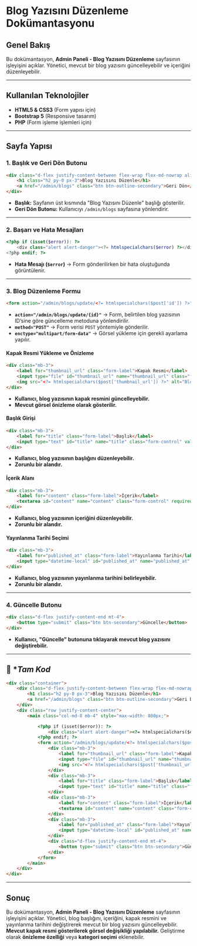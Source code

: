 # Blog Yazısını Düzenleme Dokümantasyonu

## Genel Bakış

Bu dokümantasyon, **Admin Paneli - Blog Yazısını Düzenleme** sayfasının işleyişini açıklar. Yönetici, mevcut bir blog yazısını güncelleyebilir ve içeriğini düzenleyebilir.

---

## Kullanılan Teknolojiler
- **HTML5 & CSS3** (Form yapısı için)
- **Bootstrap 5** (Responsive tasarım)
- **PHP** (Form işleme işlemleri için)

---

## Sayfa Yapısı

### **1. Başlık ve Geri Dön Butonu**
```html
<div class="d-flex justify-content-between flex-wrap flex-md-nowrap align-items-center pt-3 pb-2 mb-3 border-bottom">
    <h1 class="h2 py-0 px-3">Blog Yazısını Düzenle</h1>
    <a href="/admin/blogs" class="btn btn-outline-secondary">Geri Dön</a>
</div>
```
- **Başlık:** Sayfanın üst kısmında "Blog Yazısını Düzenle" başlığı gösterilir.
- **Geri Dön Butonu:** Kullanıcıyı `/admin/blogs` sayfasına yönlendirir.

---

### **2. Başarı ve Hata Mesajları**
```php
<?php if (isset($error)): ?>
    <div class="alert alert-danger"><?= htmlspecialchars($error) ?></div>
<?php endif; ?>
```
- **Hata Mesajı (`$error`)** → Form gönderilirken bir hata oluştuğunda görüntülenir.

---

### **3. Blog Düzenleme Formu**
```html
<form action="/admin/blogs/update/<?= htmlspecialchars($post['id']) ?>" method="POST" enctype="multipart/form-data">
```
- **`action="/admin/blogs/update/{id}"`** → Form, belirtilen blog yazısının ID’sine göre güncelleme metoduna yönlendirilir.
- **`method="POST"`** → Form verisi `POST` yöntemiyle gönderilir.
- **`enctype="multipart/form-data"`** → Görsel yükleme için gerekli ayarlama yapılır.

#### **Kapak Resmi Yükleme ve Önizleme**
```html
<div class="mb-3">
    <label for="thumbnail_url" class="form-label">Kapak Resmi</label>
    <input type="file" id="thumbnail_url" name="thumbnail_url" class="form-control">
    <img src="<?= htmlspecialchars($post['thumbnail_url']) ?>" alt="Blog Thumbnail" class="img-fluid mt-2" style="max-width: 200px;">
</div>
```
- **Kullanıcı, blog yazısının kapak resmini güncelleyebilir.**
- **Mevcut görsel önizleme olarak gösterilir.**

#### **Başlık Girişi**
```html
<div class="mb-3">
    <label for="title" class="form-label">Başlık</label>
    <input type="text" id="title" name="title" class="form-control" value="<?= htmlspecialchars($post['title']) ?>" required>
</div>
```
- **Kullanıcı, blog yazısının başlığını düzenleyebilir.**
- **Zorunlu bir alandır.**

#### **İçerik Alanı**
```html
<div class="mb-3">
    <label for="content" class="form-label">İçerik</label>
    <textarea id="content" name="content" class="form-control" required><?= htmlspecialchars($post['content']) ?></textarea>
</div>
```
- **Kullanıcı, blog yazısının içeriğini düzenleyebilir.**
- **Zorunlu bir alandır.**

#### **Yayınlanma Tarihi Seçimi**
```html
<div class="mb-3">
    <label for="published_at" class="form-label">Yayınlanma Tarihi</label>
    <input type="datetime-local" id="published_at" name="published_at" class="form-control" value="<?= htmlspecialchars($post['published_at']) ?>" required>
</div>
```
- **Kullanıcı, blog yazısının yayınlanma tarihini belirleyebilir.**
- **Zorunlu bir alandır.**

---

### **4. Güncelle Butonu**
```html
<div class="d-flex justify-content-end mt-4">
    <button type="submit" class="btn btn-secondary">Güncelle</button>
</div>
```
- **Kullanıcı, "Güncelle" butonuna tıklayarak mevcut blog yazısını değiştirebilir.**

---
## 📌 **Tam Kod*

```html
<div class="container">
    <div class="d-flex justify-content-between flex-wrap flex-md-nowrap align-items-center pt-3 pb-2 mb-3 border-bottom">
        <h1 class="h2 py-0 px-3">Blog Yazısını Düzenle</h1>
        <a href="/admin/blogs" class="btn btn-outline-secondary">Geri Dön</a>
    </div>
    <div class="row justify-content-center">
        <main class="col-md-8 mb-4" style="max-width: 800px;">

            <?php if (isset($error)): ?>
                <div class="alert alert-danger"><?= htmlspecialchars($error) ?></div>
            <?php endif; ?>
            <form action="/admin/blogs/update/<?= htmlspecialchars($post['id']) ?>" method="POST" enctype="multipart/form-data">
                <div class="mb-3">
                    <label for="thumbnail_url" class="form-label">Kapak Resmi</label>
                    <input type="file" id="thumbnail_url" name="thumbnail_url" class="form-control">
                    <img src="<?= htmlspecialchars($post['thumbnail_url']) ?>" alt="Blog Thumbnail" class="img-fluid mt-2" style="max-width: 200px;">
                </div>
                <div class="mb-3">
                    <label for="title" class="form-label">Başlık</label>
                    <input type="text" id="title" name="title" class="form-control" value="<?= htmlspecialchars($post['title']) ?>" required>
                </div>
                <div class="mb-3">
                    <label for="content" class="form-label">İçerik</label>
                    <textarea id="content" name="content" class="form-control" required><?= htmlspecialchars($post['content']) ?></textarea>
                </div>
                <div class="mb-3">
                    <label for="published_at" class="form-label">Yayınlanma Tarihi</label>
                    <input type="datetime-local" id="published_at" name="published_at" class="form-control" value="<?= htmlspecialchars($post['published_at']) ?>" required>
                </div>
                <div class="d-flex justify-content-end mt-4">
                    <button type="submit" class="btn btn-secondary">Güncelle</button>
                </div>
            </form>
        </main>
    </div>
</div>
```
---

## **Sonuç**

Bu dokümantasyon, **Admin Paneli - Blog Yazısını Düzenleme** sayfasının işleyişini açıklar. Yönetici, blog başlığını, içeriğini, kapak resmini ve yayınlanma tarihini değiştirerek mevcut bir blog yazısını güncelleyebilir. **Mevcut kapak resmi gösterilerek görsel değişikliği yapılabilir.** Geliştirme olarak **önizleme özelliği** veya **kategori seçimi** eklenebilir.